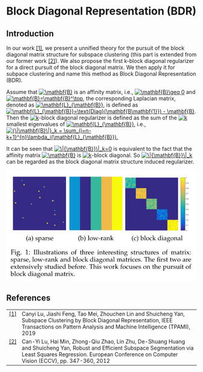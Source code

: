 # Block Diagonal Representation (BDR)

## Introduction

In our work <a class="footnote-reference" href="#id2" id="id1">[1]</a>, we present a unnified theory for the pursuit of the block diagonal matrix structure for subspace clustering (this part is extended from our former work <a class="footnote-reference" href="#id2" id="id1">[2]</a>). We also propose the first k-block diagonal regularizer for a direct pursuit of the block diagonal matrix. We then apply it for subpace clustering and name this method as Block Diagonal Representation (BDR). 

Assume that <a href="https://www.codecogs.com/eqnedit.php?latex=\mathbf{B}" target="_blank"><img src="https://latex.codecogs.com/gif.latex?\mathbf{B}" title="\mathbf{B}" /></a>  is an affinity matrix, i.e., <a href="https://www.codecogs.com/eqnedit.php?latex=\mathbf{B}\geq&space;0" target="_blank"><img src="https://latex.codecogs.com/gif.latex?\mathbf{B}\geq&space;0" title="\mathbf{B}\geq 0" /></a> and <a href="https://www.codecogs.com/eqnedit.php?latex=\mathbf{B}=\mathbf{B}^\top" target="_blank"><img src="https://latex.codecogs.com/gif.latex?\mathbf{B}=\mathbf{B}^\top" title="\mathbf{B}=\mathbf{B}^\top" /></a>, the corresponding Laplacian matrix, denoted as <a href="https://www.codecogs.com/eqnedit.php?latex=\mathbf{L}_{\mathbf{B}}" target="_blank"><img src="https://latex.codecogs.com/gif.latex?\mathbf{L}_{\mathbf{B}}" title="\mathbf{L}_{\mathbf{B}}" /></a>, is defined as
<a href="https://www.codecogs.com/eqnedit.php?latex=\mathbf{L}_{\mathbf{B}}=\text{Diag}(\mathbf{B\mathbf{1}})&space;-&space;\mathbf{B}" target="_blank"><img src="https://latex.codecogs.com/gif.latex?\mathbf{L}_{\mathbf{B}}=\text{Diag}(\mathbf{B\mathbf{1}})&space;-&space;\mathbf{B}" title="\mathbf{L}_{\mathbf{B}}=\text{Diag}(\mathbf{B\mathbf{1}}) - \mathbf{B}" /></a>. Then  the <a href="https://www.codecogs.com/eqnedit.php?latex=k" target="_blank"><img src="https://latex.codecogs.com/gif.latex?k" title="k" /></a>-block diagonal regularizer is defined as the sum of the <a href="https://www.codecogs.com/eqnedit.php?latex=k" target="_blank"><img src="https://latex.codecogs.com/gif.latex?k" title="k" /></a> smallest eigenvalues of <a href="https://www.codecogs.com/eqnedit.php?latex=\mathbf{L}_{\mathbf{B}}" target="_blank"><img src="https://latex.codecogs.com/gif.latex?\mathbf{L}_{\mathbf{B}}" title="\mathbf{L}_{\mathbf{B}}" /></a>, i.e.,
<a href="https://www.codecogs.com/eqnedit.php?latex={\|\mathbf{B}\|}_k&space;=&space;\sum_{i=n-k&plus;1}^{n}\lambda_i(\mathbf{L}_{\mathbf{B}})." target="_blank"><img src="https://latex.codecogs.com/gif.latex?{\|\mathbf{B}\|}_k&space;=&space;\sum_{i=n-k&plus;1}^{n}\lambda_i(\mathbf{L}_{\mathbf{B}})." title="{\|\mathbf{B}\|}_k = \sum_{i=n-k+1}^{n}\lambda_i(\mathbf{L}_{\mathbf{B}})." /></a> 

It can be seen that <a href="https://www.codecogs.com/eqnedit.php?latex=\|{\mathbf{B}}\|_k=0" target="_blank"><img src="https://latex.codecogs.com/gif.latex?\|{\mathbf{B}}\|_k=0" title="\|{\mathbf{B}}\|_k=0" /></a> is equivalent to the fact
that the affinity matrix <a href="https://www.codecogs.com/eqnedit.php?latex=\mathbf{B}" target="_blank"><img src="https://latex.codecogs.com/gif.latex?\mathbf{B}" title="\mathbf{B}" /></a> is <a href="https://www.codecogs.com/eqnedit.php?latex=k" target="_blank"><img src="https://latex.codecogs.com/gif.latex?k" title="k" /></a>-block diagonal. So <a href="https://www.codecogs.com/eqnedit.php?latex=\|{\mathbf{B}}\|_k" target="_blank"><img src="https://latex.codecogs.com/gif.latex?\|{\mathbf{B}}\|_k" title="\|{\mathbf{B}}\|_k" /></a> can be regarded as the block diagonal matrix structure induced regularizer.



<p align="center"> 
<img src="https://github.com/canyilu/Block-Diagonal-Representation-for-Subspace-Clustering/blob/main/fig_block_diagonal_matrix.JPG" width = '600'>
</p>



## References

<table class="docutils footnote" frame="void" id="id2" rules="none">
<colgroup><col class="label" /><col /></colgroup>
<tbody valign="top">
<tr><td class="label"><a class="fn-backref" href="#id2">[1]</a></td><td>Canyi Lu, Jiashi Feng, Tao Mei, Zhouchen Lin and Shuicheng Yan, Subspace Clustering by Block Diagonal Representation, IEEE Transactions on Pattern Analysis and Machine Intelligence (TPAMI), 2019 </td></tr>
<tr><td class="label"><a class="fn-backref" href="#id2">[2]</a></td><td>Can-Yi Lu, Hai Min, Zhong-Qiu Zhao, Lin Zhu, De-Shuang Huang and Shuicheng Yan, Robust and Efficient Subspace Segmentation via Least Squares Regression. European Conference on Computer Vision (ECCV), pp. 347-360, 2012</td></tr>
</td></tr>
</tbody>
</table>





